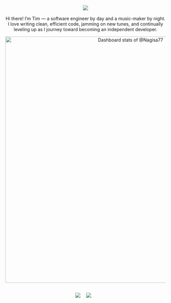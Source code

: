<div align="center">
  <!-- Made with [OSS Insight](https://ossinsight.io/) -->
  <picture>
    <source media="(prefers-color-scheme: dark)"
      srcset="https://github-readme-stats.vercel.app/api?username=nagisa77&show_icons=true&hide_title=true&icon_color=ff79c6&text_color=f8f8f2&bg_color=282a36" />
    <source media="(prefers-color-scheme: light)"
      srcset="https://github-readme-stats.vercel.app/api?username=nagisa77&show_icons=true&hide_title=true&icon_color=CE1D2D&text_color=718096&bg_color=ffffff" />
    <!-- 默认兜底（浅色） -->
    <img
      src="https://github-readme-stats.vercel.app/api?username=nagisa77&show_icons=true&hide_title=true&icon_color=CE1D2D&text_color=718096&bg_color=ffffff" />
  </picture>

  <!-- for beauty 留个空行好看点 -->
  <div>&nbsp;</div>

  <!-- 自我介绍 -->
  <div> Hi there! I’m Tim — a software engineer by day and a music-maker by night. I love writing clean, efficient code,
    jamming on new tunes, and continually leveling up as I journey toward becoming an independent developer. </div>

  <a href="https://next.ossinsight.io/widgets/official/compose-user-dashboard-stats?user_id=135014430" target="_blank"
    style="display: block" align="center">
    <picture>
      <source media="(prefers-color-scheme: dark)"
        srcset="https://next.ossinsight.io/widgets/official/compose-user-dashboard-stats/thumbnail.png?user_id=78434827&image_size=auto&color_scheme=dark"
        width="771" height="auto">
      <img alt="Dashboard stats of @Nagisa77"
        src="https://next.ossinsight.io/widgets/official/compose-user-dashboard-stats/thumbnail.png?user_id=78434827&image_size=auto&color_scheme=light"
        width="771" height="auto">
    </picture>
  </a>

  <!-- for beauty 留个空行好看点 -->
  <div>&nbsp;</div>

  <!-- profile logo 个人资料徽标 -->
  <div>
    <a href="https://twitter.com/nagisa12321_"><img src="https://img.shields.io/badge/Twitter-推特-blue" /></a>&emsp;
    <a href="https://space.bilibili.com/162028484"><img
        src="https://img.shields.io/badge/Bilibili-B站-ff69b4" /></a>&emsp;
    <!-- visitor statistics logo 访问量统计徽标 -->
  </div>
</div>
